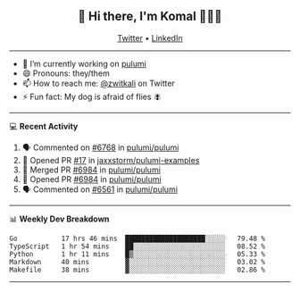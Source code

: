 <h2 align="center"> 👋 Hi there, I'm Komal 🧑🏾‍💻 </h2>
<p align="center">
    <a href="https://twitter.com/zwitkali">Twitter</a> •
    <a href="https://www.linkedin.com/in/komal-ali/">LinkedIn</a>
</p>

--------

- 🔭 I’m currently working on [pulumi](https://github.com/pulumi/pulumi)
- 😄 Pronouns: they/them
- 📫 How to reach me: [@zwitkali](https://twitter.com/zwitkali) on Twitter
- ⚡ Fun fact: My dog is afraid of flies 🪰

--------
💻 **Recent Activity**

<!--START_SECTION:activity-->
1. 🗣 Commented on [#6768](https://github.com/pulumi/pulumi/issues/6768) in [pulumi/pulumi](https://github.com/pulumi/pulumi)
2. 💪 Opened PR [#17](https://github.com/jaxxstorm/pulumi-examples/pull/17) in [jaxxstorm/pulumi-examples](https://github.com/jaxxstorm/pulumi-examples)
3. 🎉 Merged PR [#6984](https://github.com/pulumi/pulumi/pull/6984) in [pulumi/pulumi](https://github.com/pulumi/pulumi)
4. 💪 Opened PR [#6984](https://github.com/pulumi/pulumi/pull/6984) in [pulumi/pulumi](https://github.com/pulumi/pulumi)
5. 🗣 Commented on [#6561](https://github.com/pulumi/pulumi/issues/6561) in [pulumi/pulumi](https://github.com/pulumi/pulumi)
<!--END_SECTION:activity-->

--------

📊 **Weekly Dev Breakdown**
<!--START_SECTION:waka-->
```text
Go           17 hrs 46 mins  ████████████████████░░░░░   79.48 % 
TypeScript   1 hr 54 mins    ██░░░░░░░░░░░░░░░░░░░░░░░   08.52 % 
Python       1 hr 11 mins    █▒░░░░░░░░░░░░░░░░░░░░░░░   05.33 % 
Markdown     40 mins         ▓░░░░░░░░░░░░░░░░░░░░░░░░   03.02 % 
Makefile     38 mins         ▓░░░░░░░░░░░░░░░░░░░░░░░░   02.86 % 
```
<!--END_SECTION:waka-->

--------